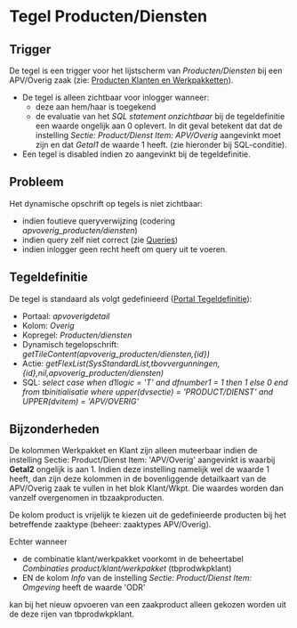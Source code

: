 # Tegel Producten/Diensten

## Trigger

De tegel is een trigger voor het lijstscherm van *Producten/Diensten* bij een APV/Overig zaak (zie: [Producten Klanten en Werkpakketten](/docs/instellen_inrichten/producten_klanten_werkpakketten.md)).

  * De tegel is alleen zichtbaar voor inlogger wanneer:
    * deze aan hem/haar is toegekend 
    * de evaluatie van het *SQL statement onzichtbaar* bij de tegeldefinitie een waarde ongelijk aan 0 oplevert. In dit geval betekent dat dat de instelling *Sectie: Product/Dienst Item: APV/Overig* aangevinkt moet zijn en dat *Getal1* de waarde 1 heeft. (zie hieronder bij SQL-conditie).
  * Een tegel is disabled indien zo aangevinkt bij de tegeldefinitie.

## Probleem

Het dynamische opschrift op tegels is niet zichtbaar:

  * indien foutieve queryverwijzing (codering *apvoverig_producten/diensten*) 
  * indien query zelf niet correct (zie [Queries](/docs/instellen_inrichten/queries.md))
  * indien inlogger geen recht heeft om query uit te voeren. 

## Tegeldefinitie

De tegel is standaard als volgt gedefinieerd ([Portal Tegeldefinitie](/docs/instellen_inrichten/portaldefinitie/portal_tegel.md)):

  * Portaal: *apvoverigdetail*
  * Kolom: *Overig*
  * Kopregel: *Producten/diensten*
  * Dynamisch tegelopschrift: *getTileContent(apvoverig_producten/diensten,{id})*
  * Actie: *getFlexList(SysStandardList,tbovvergunningen,{id},nil,apvoverig_producten/diensten)*
  * SQL: *select case when d1logic = 'T' and dfnumber1 = 1 then 1 else 0 end from tbinitialisatie where upper(dvsectie) = 'PRODUCT/DIENST' and UPPER(dvitem) = 'APV/OVERIG'*

## Bijzonderheden

De kolommen Werkpakket en Klant zijn alleen muteerbaar indien de instelling Sectie: Product/Dienst Item: 'APV/Overig' aangevinkt is waarbij **Getal2** ongelijk is aan 1.  Indien deze instelling namelijk wel de waarde 1 heeft, dan zijn deze kolommen in de bovenliggende detailkaart van de APV/Overig zaak te vullen in het blok Klant/Wkpt. Die waardes worden dan vanzelf overgenomen in tbzaakproducten.

De kolom product is vrijelijk te kiezen uit de gedefinieerde producten bij het betreffende zaaktype (beheer: zaaktypes APV/Overig).

Echter wanneer

  * de combinatie klant/werkpakket voorkomt in de beheertabel *Combinaties product/klant/werkpakket* (tbprodwkpklant) 
  * EN de kolom *Info* van de instelling *Sectie: Product/Dienst Item: Omgeving* heeft de waarde 'ODR' 

kan bij het nieuw opvoeren van een zaakproduct alleen gekozen worden uit de deze rijen van tbprodwkpklant. 


